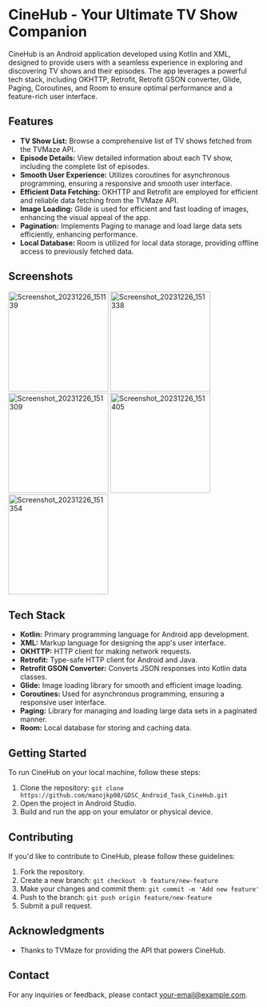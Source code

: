 # CineHub - Your Ultimate TV Show Companion

CineHub is an Android application developed using Kotlin and XML, designed to provide users with a seamless experience in exploring and discovering TV shows and their episodes. The app leverages a powerful tech stack, including OKHTTP, Retrofit, Retrofit GSON converter, Glide, Paging, Coroutines, and Room to ensure optimal performance and a feature-rich user interface.

## Features

- **TV Show List:** Browse a comprehensive list of TV shows fetched from the TVMaze API.
- **Episode Details:** View detailed information about each TV show, including the complete list of episodes.
- **Smooth User Experience:** Utilizes coroutines for asynchronous programming, ensuring a responsive and smooth user interface.
- **Efficient Data Fetching:** OKHTTP and Retrofit are employed for efficient and reliable data fetching from the TVMaze API.
- **Image Loading:** Glide is used for efficient and fast loading of images, enhancing the visual appeal of the app.
- **Pagination:** Implements Paging to manage and load large data sets efficiently, enhancing performance.
- **Local Database:** Room is utilized for local data storage, providing offline access to previously fetched data.

## Screenshots
<img src="https://github.com/manojkp08/GDSC_Android_Task_CineHub/assets/122171992/eaafdef2-8008-42ee-8c2e-3873cdde3d60" alt="Screenshot_20231226_151139" width="200">
<img src="https://github.com/manojkp08/GDSC_Android_Task_CineHub/assets/122171992/660194d7-3d88-4c76-84c9-688b18b5072c" alt="Screenshot_20231226_151338" width="200">
<img src="https://github.com/manojkp08/GDSC_Android_Task_CineHub/assets/122171992/2860064a-a593-4bf7-a019-92fce09b7e28" alt="Screenshot_20231226_151309" width="200">
<img src="https://github.com/manojkp08/GDSC_Android_Task_CineHub/assets/122171992/08f47422-196c-4386-b7f7-e0dc54c14aef" alt="Screenshot_20231226_151405" width="200">
<img src="https://github.com/manojkp08/GDSC_Android_Task_CineHub/assets/122171992/17ef69f7-026d-4ec8-a1eb-4638287d2201" alt="Screenshot_20231226_151354" width="200">


## Tech Stack

- **Kotlin:** Primary programming language for Android app development.
- **XML:** Markup language for designing the app's user interface.
- **OKHTTP:** HTTP client for making network requests.
- **Retrofit:** Type-safe HTTP client for Android and Java.
- **Retrofit GSON Converter:** Converts JSON responses into Kotlin data classes.
- **Glide:** Image loading library for smooth and efficient image loading.
- **Coroutines:** Used for asynchronous programming, ensuring a responsive user interface.
- **Paging:** Library for managing and loading large data sets in a paginated manner.
- **Room:** Local database for storing and caching data.

## Getting Started

To run CineHub on your local machine, follow these steps:

1. Clone the repository: `git clone https://github.com/manojkp08/GDSC_Android_Task_CineHub.git`
2. Open the project in Android Studio.
3. Build and run the app on your emulator or physical device.

## Contributing

If you'd like to contribute to CineHub, please follow these guidelines:

1. Fork the repository.
2. Create a new branch: `git checkout -b feature/new-feature`
3. Make your changes and commit them: `git commit -m 'Add new feature'`
4. Push to the branch: `git push origin feature/new-feature`
5. Submit a pull request.


## Acknowledgments

- Thanks to TVMaze for providing the API that powers CineHub.

## Contact

For any inquiries or feedback, please contact [your-email@example.com](mailto:manojkpr92806@gmail.com).

